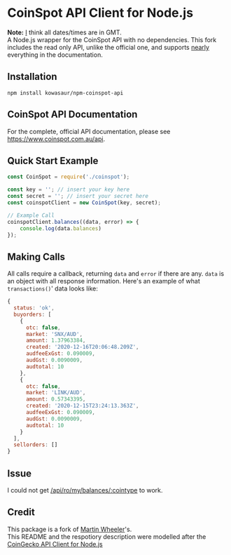# CoinSpot API Client for Node.js
**Note:** [I](https://github.com/kowasaur) think all dates/times are in GMT.  
A Node.js wrapper for the CoinSpot API with no dependencies. This fork includes the read only API, unlike the official one, and supports [nearly](https://github.com/kowasaur/npm-coinspot-api#issue) everything in the documentation. 

## Installation
`npm install kowasaur/npm-coinspot-api`

## CoinSpot API Documentation
For the complete, official API documentation, please see https://www.coinspot.com.au/api.

## Quick Start Example
```javascript
const CoinSpot = require('./coinspot');

const key = ''; // insert your key here
const secret = ''; // insert your secret here
const coinspotClient = new CoinSpot(key, secret);

// Example Call
coinspotClient.balances((data, error) => {
	console.log(data.balances)
});
```
## Making Calls
All calls require a callback, returning `data` and `error` if there are any. `data` is an object with all response information. Here's an example of what `transactions()`' data looks like:
```javascript
{
  status: 'ok',
  buyorders: [
    {
      otc: false,
      market: 'SNX/AUD',
      amount: 1.37963384,
      created: '2020-12-16T20:06:48.209Z',
      audfeeExGst: 0.090009,
      audGst: 0.0090009,
      audtotal: 10
    },
    {
      otc: false,
      market: 'LINK/AUD',
      amount: 0.57343395,
      created: '2020-12-15T23:24:13.363Z',
      audfeeExGst: 0.090009,
      audGst: 0.0090009,
      audtotal: 10
    }
  ],
  sellorders: []
}
```

## Issue
I could not get [/api/ro/my/balances/:cointype](https://www.coinspot.com.au/api#rocoinsbalance) to work.

## Credit
This package is a fork of [Martin Wheeler](https://github.com/martinwheeler/npm-coinspot-api)'s.  
This README and the respotiory description were modelled after the [CoinGecko API Client for Node.js](https://github.com/miscavage/CoinGecko-API)